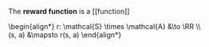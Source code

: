 The **reward function** is a [[function]]

\begin{align\*}
r: \mathcal{S} \times \mathcal{A} &\to \RR \\\\\
(s, a) &\mapsto r(s, a)
\end{align\*}